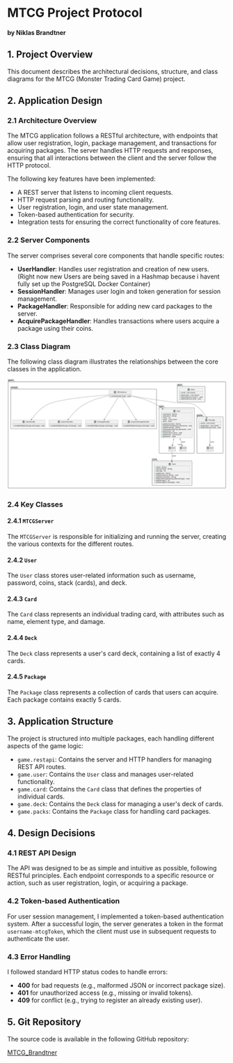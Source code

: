 # MTCG Project Protocol

#### by Niklas Brandtner

## 1. Project Overview

This document describes the architectural decisions, structure, and class diagrams for the MTCG (Monster Trading Card Game) project.

## 2. Application Design

### 2.1 Architecture Overview

The MTCG application follows a RESTful architecture, with endpoints that allow user registration, login, package management, and transactions for acquiring packages. The server handles HTTP requests and responses, ensuring that all interactions between the client and the server follow the HTTP protocol.

The following key features have been implemented:
- A REST server that listens to incoming client requests.
- HTTP request parsing and routing functionality.
- User registration, login, and user state management.
- Token-based authentication for security.
- Integration tests for ensuring the correct functionality of core features.

### 2.2 Server Components

The server comprises several core components that handle specific routes:

- **UserHandler**: Handles user registration and creation of new users. (Right now new Users are being saved in a Hashmap because i havent fully set up the PostgreSQL Docker Container)
- **SessionHandler**: Manages user login and token generation for session management.
- **PackageHandler**: Responsible for adding new card packages to the server.
- **AcquirePackageHandler**: Handles transactions where users acquire a package using their coins.

### 2.3 Class Diagram

The following class diagram illustrates the relationships between the core classes in the application.

![Class Diagram](./uml-diagram.png)

### 2.4 Key Classes

#### 2.4.1 `MTCGServer`
The `MTCGServer` is responsible for initializing and running the server, creating the various contexts for the different routes.

#### 2.4.2 `User`
The `User` class stores user-related information such as username, password, coins, stack (cards), and deck.

#### 2.4.3 `Card`
The `Card` class represents an individual trading card, with attributes such as name, element type, and damage.

#### 2.4.4 `Deck`
The `Deck` class represents a user's card deck, containing a list of exactly 4 cards.

#### 2.4.5 `Package`
The `Package` class represents a collection of cards that users can acquire. Each package contains exactly 5 cards.

## 3. Application Structure

The project is structured into multiple packages, each handling different aspects of the game logic:

- `game.restapi`: Contains the server and HTTP handlers for managing REST API routes.
- `game.user`: Contains the `User` class and manages user-related functionality.
- `game.card`: Contains the `Card` class that defines the properties of individual cards.
- `game.deck`: Contains the `Deck` class for managing a user's deck of cards.
- `game.packs`: Contains the `Package` class for handling card packages.

## 4. Design Decisions

### 4.1 REST API Design
The API was designed to be as simple and intuitive as possible, following RESTful principles. Each endpoint corresponds to a specific resource or action, such as user registration, login, or acquiring a package.

### 4.2 Token-based Authentication
For user session management, I implemented a token-based authentication system. After a successful login, the server generates a token in the format `username-mtcgToken`, which the client must use in subsequent requests to authenticate the user.

### 4.3 Error Handling
I followed standard HTTP status codes to handle errors:
- **400** for bad requests (e.g., malformed JSON or incorrect package size).
- **401** for unauthorized access (e.g., missing or invalid tokens).
- **409** for conflict (e.g., trying to register an already existing user).

## 5. Git Repository

The source code is available in the following GitHub repository:

[MTCG_Brandtner](https://github.com/nbrandtner/MTCG)